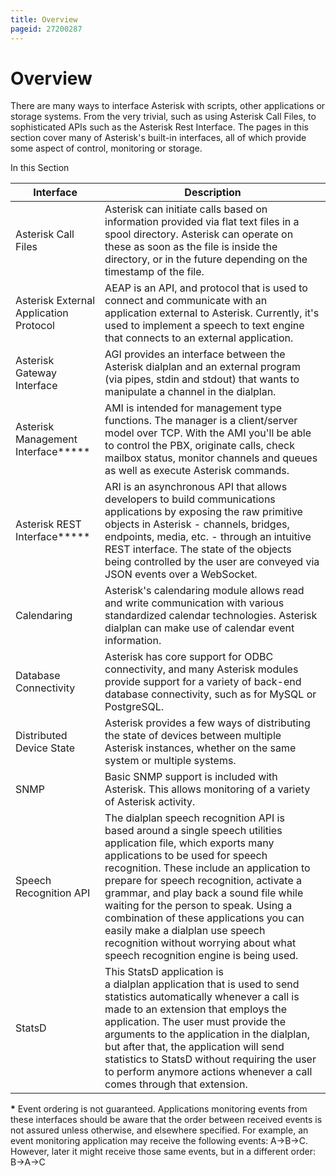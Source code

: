 ```yaml
---
title: Overview
pageid: 27200287
---
```


Overview
========

There are many ways to interface Asterisk with scripts, other applications or storage systems. From the very trivial, such as using Asterisk Call Files, to sophisticated APIs such as the Asterisk Rest Interface. The pages in this section cover many of Asterisk's built-in interfaces, all of which provide some aspect of control, monitoring or storage.

In this Section

| Interface | Description |
| --- | --- |
| Asterisk Call Files | Asterisk can initiate calls based on information provided via flat text files in a spool directory. Asterisk can operate on these as soon as the file is inside the directory, or in the future depending on the timestamp of the file. |
| Asterisk External Application Protocol | AEAP is an API, and protocol that is used to connect and communicate with an application external to Asterisk. Currently, it's used to implement a speech to text engine that connects to an external application. |
| Asterisk Gateway Interface | AGI provides an interface between the Asterisk dialplan and an external program (via pipes, stdin and stdout) that wants to manipulate a channel in the dialplan. |
| Asterisk Management Interface**\*** | AMI is intended for management type functions. The manager is a client/server model over TCP. With the AMI you'll be able to control the PBX, originate calls, check mailbox status, monitor channels and queues as well as execute Asterisk commands. |
| Asterisk REST Interface**\*** | ARI is an asynchronous API that allows developers to build communications applications by exposing the raw primitive objects in Asterisk - channels, bridges, endpoints, media, etc. - through an intuitive REST interface. The state of the objects being controlled by the user are conveyed via JSON events over a WebSocket. |
| Calendaring | Asterisk's calendaring module allows read and write communication with various standardized calendar technologies. Asterisk dialplan can make use of calendar event information. |
| Database Connectivity | Asterisk has core support for ODBC connectivity, and many Asterisk modules provide support for a variety of back-end database connectivity, such as for MySQL or PostgreSQL. |
| Distributed Device State | Asterisk provides a few ways of distributing the state of devices between multiple Asterisk instances, whether on the same system or multiple systems. |
| SNMP | Basic SNMP support is included with Asterisk. This allows monitoring of a variety of Asterisk activity. |
| Speech Recognition API | The dialplan speech recognition API is based around a single speech utilities application file, which exports many applications to be used for speech recognition. These include an application to prepare for speech recognition, activate a grammar, and play back a sound file while waiting for the person to speak. Using a combination of these applications you can easily make a dialplan use speech recognition without worrying about what speech recognition engine is being used. |
| StatsD | This StatsD application is a dialplan application that is used to send statistics automatically whenever a call is made to an extension that employs the application. The user must provide the arguments to the application in the dialplan, but after that, the application will send statistics to StatsD without requiring the user to perform anymore actions whenever a call comes through that extension. |

**\*** Event ordering is not guaranteed. Applications monitoring events from these interfaces should be aware that the order between received events is not assured unless otherwise, and elsewhere specified. For example, an event monitoring application may receive the following events: A->B->C. However, later it might receive those same events, but in a different order: B->A->C

 

